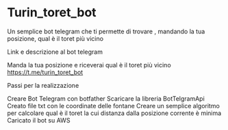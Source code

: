 # Turin_toret_bot

Un semplice bot telegram che ti permette di trovare , mandando la tua posizione, qual è il toret più vicino

Link e descrizione al bot telegram

Manda la tua posizione e riceverai qual è il toret più vicino https://t.me/turin_toret_bot

Passi per la realizzazione

Creare Bot Telegram con botfather
Scaricare la libreria BotTelgramApi
Creato file txt con le coordinate delle fontane
Creare un semplice algoritmo per calcolare qual è il toret la cui distanza dalla posizione corrente è minima
Caricato il bot su AWS
